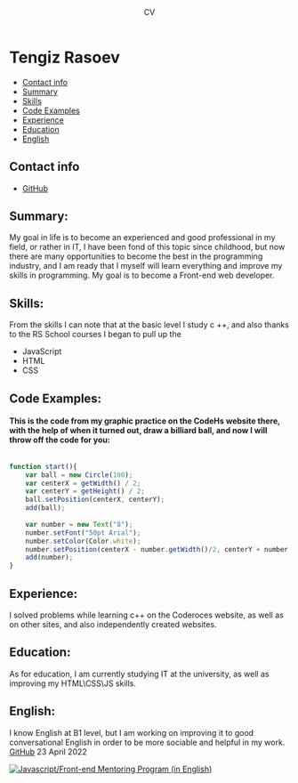 <header>CV</header>
<h1>Tengiz Rasoev</h1>
  <nav>
    <ul>
      <li><a href="#contact-info">Contact info</a></li>
      <li><a href="#summary">Summary</a></li>
      <li><a href="#skills">Skills</a></li>
      <li><a href="#code-examples">Code Examples</a></li>
      <li><a href="#experience">Experience</a></li>
      <li><a href="#education">Education</a></li>
      <li><a href="#english">English</a></li>
      </ul>
  </nav>
        
 
 
<h2 id="contact-info">Contact info</h2>
  <ul>
  <li><a href="https://github.com/Kratosfys">GitHub</a></li>
  </ul>
  <h2 id="summary">Summary: </h2>
My goal in life is to become an experienced and good professional in my field, or rather in IT, I have been fond of this topic since childhood, but now there are many opportunities to become the best in the programming industry, and I am ready that I myself will learn everything and improve my skills in programming. My goal is to become a Front-end web developer. 
<h2 id="skills">Skills:</h2>
From the skills I can note that at the basic level I study c ++, and also thanks to the RS School courses I began to pull up the 

<ul>
    <li>JavaScript</li>
    <li>HTML</li>
    <li>CSS</li>
</ul>
  
<h2 id="code-examples">Code Examples: </h2>
<h4>This is the code from my graphic practice on the CodeHs website there, with the help of when it turned out, draw a billiard ball, and now I will throw off the code for you: </h4>

```js

function start(){ 
    var ball = new Circle(100);
    var centerX = getWidth() / 2;
    var centerY = getHeight() / 2;
    ball.setPosition(centerX, centerY);
    add(ball); 
    
    var number = new Text("8");
    number.setFont("50pt Arial");
    number.setColor(Color.white);
    number.setPosition(centerX - number.getWidth()/2, centerY + number.getHeight()/2);
    add(number);
}
```

<h2 id="experience">Experience:</h2>
I solved problems while learning c++ on the Coderoces website, as well as on other sites, and also independently created websites.
<h2 id="education">Education:</h2>
As for education, I am currently studying IT at the university, as well as improving my HTML\CSS\JS skills.
<h2 id="english">English:</h2>
I know English at B1 level, but I am working on improving it to good conversational English in order to be more sociable and helpful in my work.

<footer>
  <a href="https://github.com/Kratosfys">GitHub</a> 23 April 2022
  <p style="text-align center" width="100" height="100">
    <a href="https://rs.school/js-en"/><img border="0" alt="Javascript/Front-end Mentoring Program (in English)" src="https://rs.school/images/rs_school_js.svg"><a/>
    </p>
  </footer>
